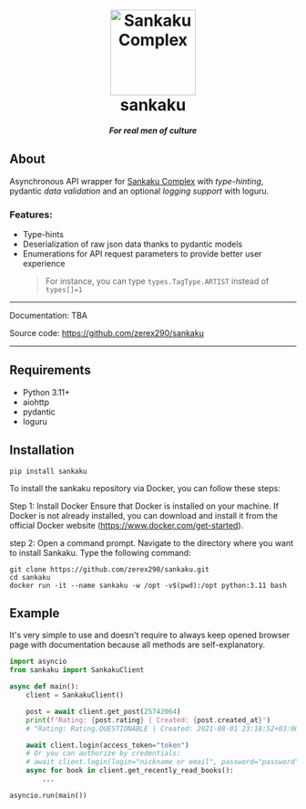 <h1 align="center">
  <a href="https://github.com/zerex290/sankaku">
    <img src="" alt="Sankaku Complex"
    width="150" height="150">
  </a>
  <div>sankaku</div>
</h1>
<p align="center"><em><b>For real men of culture </b></em></p>

## About

Asynchronous API wrapper for [Sankaku Complex](https://beta.sankakucomplex.com)
with *type-hinting*, pydantic *data validation* and an optional *logging support*
with loguru.

### Features:

- Type-hints
- Deserialization of raw json data thanks to pydantic models
- Enumerations for API request parameters to provide better user experience
  > For instance, you can type `types.TagType.ARTIST` instead of `types[]=1`

---

Documentation: TBA

Source code: https://github.com/zerex290/sankaku

---

## Requirements

- Python 3.11+
- aiohttp
- pydantic
- loguru

## Installation

```commandline
pip install sankaku
```

To install the sankaku repository via Docker, you can follow these steps:

Step 1: Install Docker
Ensure that Docker is installed on your machine. If Docker is not already installed, you can download and install it from the official Docker website (https://www.docker.com/get-started).

step 2: 
Open a command prompt.
Navigate to the directory where you want to install Sankaku.
Type the following command:

```commandline
git clone https://github.com/zerex290/sankaku.git
cd sankaku
docker run -it --name sankaku -w /opt -v$(pwd):/opt python:3.11 bash
```

## Example

It's very simple to use and doesn't require to always keep opened browser page
with documentation because all methods are self-explanatory.

```py
import asyncio
from sankaku import SankakuClient

async def main():
    client = SankakuClient()

    post = await client.get_post(25742064)
    print(f"Rating: {post.rating} | Created: {post.created_at}")
    # "Rating: Rating.QUESTIONABLE | Created: 2021-08-01 23:18:52+03:00"

    await client.login(access_token="token")
    # Or you can authorize by credentials:
    # await client.login(login="nickname or email", password="password")
    async for book in client.get_recently_read_books():
        ...

asyncio.run(main())
```
